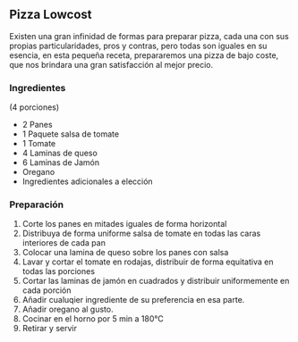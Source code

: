 ## Pizza Lowcost

Existen una gran infinidad de formas para preparar pizza, cada una con sus propias particularidades, pros y contras, pero todas son iguales en su esencia, en esta pequeña receta, prepararemos una pizza de bajo coste, que nos brindara una gran satisfacción al mejor precio. 

### Ingredientes
(4 porciones)

* 2 Panes
* 1 Paquete salsa de tomate
* 1 Tomate
* 4 Laminas de queso
* 6 Laminas de Jamón
* Oregano
* Ingredientes adicionales a elección

### Preparación

1. Corte los panes en mitades iguales de forma horizontal
2. Distribuya de forma uniforme salsa de tomate en todas las caras interiores de cada pan
3. Colocar una lamina de queso sobre los panes con salsa
4. Lavar y cortar el tomate en rodajas, distribuir de forma equitativa en todas las porciones 
5. Cortar las laminas de jamón en cuadrados y distribuir uniformemente en cada porción  
6. Añadir cualuqier ingrediente de su preferencia en esa parte. 
7. Añadir oregano al gusto.
8. Cocinar en el horno por 5 min a 180°C
9. Retirar y servir 
